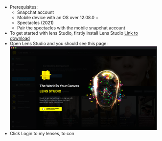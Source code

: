 - Prerequisites:
	- Snapchat account
	- Mobile device with an OS over 12.08.0 +
	- Spectacles (2021)
	- Pair the spectacles with the mobile snapchat account
- To get started with lens Studio, firstly install Lens Studio [Link to download](https://ar.snap.com/download)
- Open Lens Studio and you should see this page:
  ![image.png](../assets/image_1669674860025_0.png)
- Click Login to my lenses, to con